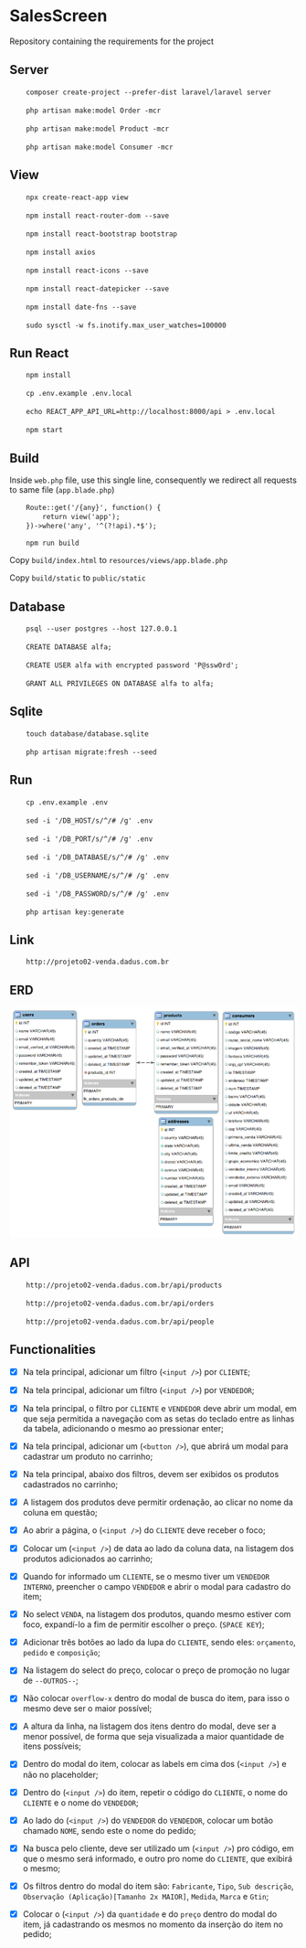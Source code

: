 # SalesScreen

Repository containing the requirements for the project

## Server

```
    composer create-project --prefer-dist laravel/laravel server

    php artisan make:model Order -mcr

    php artisan make:model Product -mcr

    php artisan make:model Consumer -mcr
```

## View

```
    npx create-react-app view

    npm install react-router-dom --save

    npm install react-bootstrap bootstrap

    npm install axios

    npm install react-icons --save

    npm install react-datepicker --save

    npm install date-fns --save

    sudo sysctl -w fs.inotify.max_user_watches=100000
```

## Run React

```
    npm install

    cp .env.example .env.local

    echo REACT_APP_API_URL=http://localhost:8000/api > .env.local

    npm start
```

## Build

Inside `web.php` file, use this single line, consequently we redirect all requests to same file (`app.blade.php`)

```
    Route::get('/{any}', function() {
        return view('app');
    })->where('any', '^(?!api).*$');
```

```
    npm run build
```

Copy `build/index.html` to `resources/views/app.blade.php`

Copy `build/static` to `public/static`

## Database

```
    psql --user postgres --host 127.0.0.1

    CREATE DATABASE alfa;

    CREATE USER alfa with encrypted password 'P@ssw0rd';

    GRANT ALL PRIVILEGES ON DATABASE alfa to alfa;
```

## Sqlite

```
    touch database/database.sqlite

    php artisan migrate:fresh --seed
```

## Run

```
    cp .env.example .env

    sed -i '/DB_HOST/s/^/# /g' .env

    sed -i '/DB_PORT/s/^/# /g' .env

    sed -i '/DB_DATABASE/s/^/# /g' .env

    sed -i '/DB_USERNAME/s/^/# /g' .env

    sed -i '/DB_PASSWORD/s/^/# /g' .env

    php artisan key:generate
```

## Link

```
    http://projeto02-venda.dadus.com.br
```

## ERD

<p align="center"><img src="ERD/ERD.png" /></p>

## API

```
    http://projeto02-venda.dadus.com.br/api/products

    http://projeto02-venda.dadus.com.br/api/orders

    http://projeto02-venda.dadus.com.br/api/people
```

## Functionalities

* [x] Na tela principal, adicionar um filtro (`<input />`) por `CLIENTE`;

* [x] Na tela principal, adicionar um filtro (`<input />`) por `VENDEDOR`;

* [x] Na tela principal, o filtro por `CLIENTE` e `VENDEDOR` deve abrir um modal, em que seja permitida a navegação com as setas do teclado entre as linhas da tabela, adicionando o mesmo ao pressionar enter;

* [x] Na tela principal, adicionar um (`<button />`), que abrirá um modal para cadastrar um produto no carrinho;

* [x] Na tela principal, abaixo dos filtros, devem ser exibidos os produtos cadastrados no carrinho;

* [x] A listagem dos produtos deve permitir ordenação, ao clicar no nome da coluna em questão;

* [x] Ao abrir a página, o (`<input />`) do `CLIENTE` deve receber o foco;

* [x] Colocar um (`<input />`) de data ao lado da coluna data, na listagem dos produtos adicionados ao carrinho;

* [x] Quando for informado um `CLIENTE`, se o mesmo tiver um `VENDEDOR INTERNO`, preencher o campo `VENDEDOR` e abrir o modal para cadastro do item;

* [x] No select `VENDA`, na listagem dos produtos, quando mesmo estiver com foco, expandí-lo a fim de permitir escolher o preço. (`SPACE KEY`);

* [x] Adicionar três botões ao lado da lupa do `CLIENTE`, sendo eles: `orçamento`, `pedido` e `composição`;

* [x] Na listagem do select do preço, colocar o preço de promoção no lugar de `--OUTROS--`;

* [x] Não colocar `overflow-x` dentro do modal de busca do item, para isso o mesmo deve ser o maior possível;

* [x] A altura da linha, na listagem dos itens dentro do modal, deve ser a menor possível, de forma que seja visualizada a maior quantidade de itens possíveis;

* [x] Dentro do modal do item, colocar as labels em cima dos (`<input />`) e não no placeholder;

* [x] Dentro do (`<input />`) do item, repetir o código do `CLIENTE`, o nome do `CLIENTE` e o nome do `VENDEDOR`;

* [x] Ao lado do (`<input />`) do `VENDEDOR` do `VENDEDOR`, colocar um botão chamado `NOME`, sendo este o nome do pedido;

* [x] Na busca pelo cliente, deve ser utilizado um (`<input />`) pro código, em que o mesmo será informado, e outro pro nome do `CLIENTE`, que exibirá o mesmo;

* [x] Os filtros dentro do modal do item são: `Fabricante`, `Tipo`, `Sub descrição`, `Observação (Aplicação)[Tamanho 2x MAIOR]`, `Medida`, `Marca` e `Gtin`;

* [x] Colocar o (`<input />`) da `quantidade` e do `preço` dentro do modal do item, já cadastrando os mesmos no momento da inserção do item no pedido;